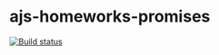 # ajs-homeworks-promises
[![Build status](https://ci.appveyor.com/api/projects/status/uacnsk83evaqeydd?svg=true)](https://ci.appveyor.com/project/lioness1741/ajs-homeworks-promises)